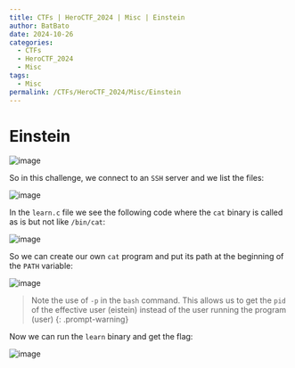 ```yaml
---
title: CTFs | HeroCTF_2024 | Misc | Einstein
author: BatBato
date: 2024-10-26
categories:
  - CTFs
  - HeroCTF_2024
  - Misc
tags:
  - Misc
permalink: /CTFs/HeroCTF_2024/Misc/Einstein
---
```


# Einstein

![image](https://raw.githubusercontent.com/Nouman404/nouman404.github.io/refs/heads/main/_posts/CTFs/HeroCTF_2024/photos/HeroCTF_2024_misc_eistein_enonce.png)

So in this challenge, we connect to an `SSH` server and we list the files:

![image](https://raw.githubusercontent.com/Nouman404/nouman404.github.io/refs/heads/main/_posts/CTFs/HeroCTF_2024/photos/HeroCTF_2024_misc_eistein_files.png)

In the `learn.c` file we see the following code where the `cat` binary is called as is but not like `/bin/cat`:

![image](https://raw.githubusercontent.com/Nouman404/nouman404.github.io/refs/heads/main/_posts/CTFs/HeroCTF_2024/photos/HeroCTF_2024_misc_eistein_learn.c.png)

So we can create our own `cat` program and put its path at the beginning of the `PATH` variable:

![image](https://raw.githubusercontent.com/Nouman404/nouman404.github.io/refs/heads/main/_posts/CTFs/HeroCTF_2024/photos/HeroCTF_2024_misc_eistein_cat.png)

> Note the use of `-p` in the `bash` command. This allows us to get the `pid` of the effective user (eistein) instead of the user running the program (user)
{: .prompt-warning}

Now we can run the `learn` binary and get the flag:

![image](https://raw.githubusercontent.com/Nouman404/nouman404.github.io/refs/heads/main/_posts/CTFs/HeroCTF_2024/photos/HeroCTF_2024_misc_eistein_flag.png)
